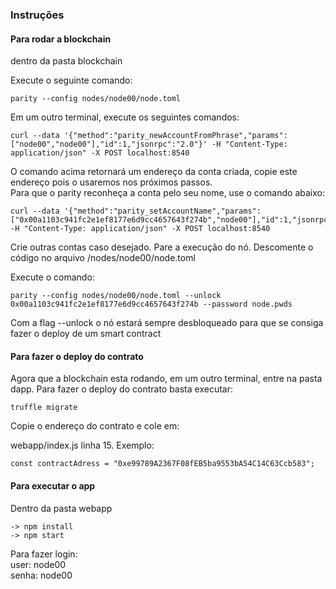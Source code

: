 ### Instruções

#### Para rodar a blockchain

dentro da pasta blockchain <br>

Execute o seguinte comando: <br>

    parity --config nodes/node00/node.toml 

Em um outro terminal, execute os seguintes comandos: <br>

    curl --data '{"method":"parity_newAccountFromPhrase","params":["node00","node00"],"id":1,"jsonrpc":"2.0"}' -H "Content-Type: application/json" -X POST localhost:8540

O comando acima retornará um endereço da conta criada, copie este endereço pois o usaremos nos próximos passos. <br>
Para que o parity reconheça a conta pelo seu nome, use o comando abaixo: <br>

    curl --data '{"method":"parity_setAccountName","params":["0x00a1103c941fc2e1ef8177e6d9cc4657643f274b","node00"],"id":1,"jsonrpc":"2.0"}' -H "Content-Type: application/json" -X POST localhost:8540

Crie outras contas caso desejado. Pare a execução do nó. Descomente o código no arquivo /nodes/node00/node.toml <br>

Execute o comando: <br>

    parity --config nodes/node00/node.toml --unlock 0x00a1103c941fc2e1ef8177e6d9cc4657643f274b --password node.pwds

Com a flag --unlock o nó estará sempre desbloqueado para que se consiga fazer o deploy de um smart contract <br>

#### Para fazer o deploy do contrato

Agora que a blockchain esta rodando, em um outro terminal, entre na pasta dapp. Para fazer o deploy do contrato basta executar: <br>

    truffle migrate

Copie o endereço do contrato e cole em: <br>

webapp/index.js linha 15. Exemplo: <br>

    const contractAdress = "0xe99789A2367F08fEB5ba9553bA54C14C63Ccb583";

#### Para executar o app

Dentro da pasta webapp <br>

    -> npm install
    -> npm start

Para fazer login: <br>
user: node00 <br>
senha: node00 <br>